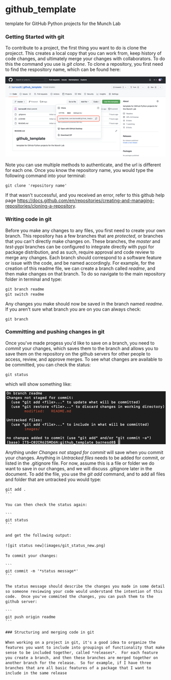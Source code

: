 # github_template
template for GitHub Python projects for the Munch Lab

### Getting Started with git

To contribute to a project, the first thing you want to do is clone the projecct.  This creates a local copy that you can work from, keep history of code changes, and ultimately merge your changes with collaborators. To do this the command you use is *git clone*.  To clone a repository, you first need to find the respository name, which can be found here:

![repo screenshot](images/repo_name.png)

Note you can use multiple methods to authenticate, and the url is different for each one.  Once you know the repository name, you would type the following command into your terminal:

```
git clone 'repository name'
```

If that wasn't successful, and you received an error, refer to this github help page https://docs.github.com/en/repositories/creating-and-managing-repositories/cloning-a-repository.

### Writing code in git

Before you make any changes to any files, you first need to create your own branch.  This repository has a few branches that are *protected*, or branches that you can't directly make changes on.  These branches, the *master* and *test-pypi* branches can be configured to integrate directly with pypi for package distribution, and as such, require approval and code review to merge any changes.  Each branch should correspond to a software feature or issue with the code, and be named accordingly.  For example, for the creation of this readme file, we can create a branch called *readme*, and then make changes on that branch.  To do so navigate to the main repository folder in terminal and type:

```
git branch readme
git switch readme
```

Any changes you make should now be saved in the branch named *readme*.  If you aren't sure what branch you are on you can always check:

```
git branch
```

### Committing and pushing changes in git

Once you've made progess you'd like to save on a branch, you need to *commit* your changes, which saves them to the branch and allows you to save them on the repository on the github servers for other people to access, review, and approve merges.  To see what changes are available to be committed, you can check the status:

```
git status
```

which will show something like:

![git status](images/git_status.png)

Anything under *Changes not staged for commit* will save when you commit your changes.  Anything in *Untracked files* needs to be added for commit, or listed in the .gitignore file.  For now, assume this is a file or folder we do want to save in our changes, and we will discuss .gitignore later in the document.  To add the file, you use the *git add* command, and to add all files and folder that are untracked you would type:

````
git add .
```

You can then check the status again:

```
git status
```

and get the following output:

![git status new](images/git_status_new.png)

To commit your changes:

``` 
git commit -m '*status message*'
```

The status message should describe the changes you made in some detail so someone reviewing your code would understand the intention of this code.  Once you've commited the changes, you can push them to the github server:

```
git push origin readme
```

### Structuring and merging code in git

When working on a project in git, it's a good idea to organize the features you want to include into groupings of functionality that make sense to be included together, called *releases*.  For each feature you create a branch, and then these branches are merged together on another branch for the release.  So for example, if I have three branches that are all basic features of a package that I want to include in the same release